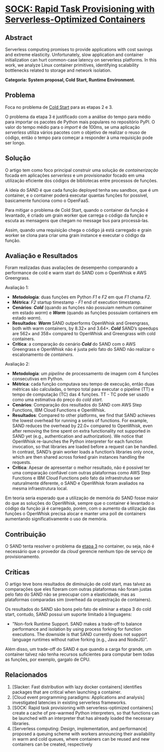 # **[SOCK: Rapid Task Provisioning with Serverless-Optimized Containers](https://www.usenix.org/system/files/conference/atc18/atc18-oakes.pdf)**

## Abstract

Serverless computing promises to provide applications with cost savings and extreme elasticity. Unfortunately, slow application and container initialization can hurt common-case latency on serverless platforms. In this work, we analyze Linux container primitives, identifying scalability bottlenecks related to storage and network isolation.

**Categoria: System proposal, Cold Start, Runtime Environment.**

## Problema
Foca no problema de [Cold Start](../../README.md) para as etapas 2 e 3.

O problema da etapa 3 é justificado com a análise do tempo para médio para importar os pacotes de Python mais populares no repositório PyPI. O valor do tempo médio para o *import* é de 100ms, se uma aplicação *serverless* utiliza vários pacotes com o objetivo de realizar o reuso de código, então o tempo para começar a responder à uma requisição pode ser longo.

## Solução
O artigo tem como foco principal construir uma solução de *containerização* focada em aplicações *serverless* e um provisionador focado em uma utilização eficiente dos códigos de bibliotecas entre processos de funções.

A ideia do SAND é que cada função deployed tenha seu sandbox, que é um container, e o container poderá executar quantas funções for possível, basicamente funciona como o OpenFaaS.

Para mitigar o problema de Cold Start, quando o container da função é levantado, é criado um grain worker que carrega o código da função e escuta as mensagens que chegam no message bus para processá-las.

Assim, quando uma requisição chega o código já está carregado e grain worker se clona para criar uma grain instance e executar o código da função.

## Avaliação e Resultados
Foram realizadas duas avaliações de desempenho comparando a performance de cold e warm start do SAND com o OpenWhisk e AWS Greengrass.

Avaliação 1:
- **Metodologia**: duas funções em Python *F1* e *F2* em que *F1* chama *F2*.
- **Métrica**: *F2* startup timestamp - *F1* end of execution timestamp.
- **Cenários**: ***Cold*** (quando as funções não possuiam nenhum container em estado *warm*) e ***Warm*** (quando as funções possuiam containers em estado *warm*).
- **Resultados**: ***Warm*** SAND outperforms OpenWhisk and Greengrass, both with warm containers, by 8.32× and 3.64×. ***Cold*** SAND’s speedups are 562× and 358× compared to OpenWhisk and Greengrass with cold containers.
- **Crítica**: a comparação do cenário ***Cold*** do SAND com o AWS Greengrass e OpenWhisk não é justa pelo fato do SAND não realizar o escalonamento de *containers*.

Avaliação 2:
- **Metodologia**: um *pipeline* de processamento de imagem com 4 funções consecutivas em Python.
- **Métrica**: cada função computava seu tempo de execução, então duas métricas são calculadas, o tempo total para executar o pipeline (TT) e tempo de computação (TC) das 4 funções. TT - TC pode ser usado como uma estimativa do preço do *cold start*.
- **Cenários**: Comparação dos resultados do SAND com AWS Step Functions, IBM Cloud Functions e OpenWhisk.
- **Resultados**: Compared to other platforms, we find that SAND achieves the lowest overhead for running a series of functions. For example, SAND reduces the overhead by 22.0× compared to OpenWhisk, even after removing the time spent on extra functionality not supported in SAND yet (e.g., authentication and authorization). We notice that OpenWhisk re-launches the Python interpreter for each function invocation, so that libraries are loaded before a request can be handled. In contrast, SAND’s grain worker loads a function’s libraries only once, which are then shared across forked grain instances handling the requests.
- **Crítica**: Apesar de apresentar o melhor resultado, não é possível ter uma comparação confiável com outras plataformas como AWS Step Functions e IBM Cloud Functions pelo fato da infraestrutura ser naturalmente diferente, o SAND e OpenWhisk foram avaliados na mesma infraestrutura local.

Em teoria seria esperado que a utilização de memória do SAND fosse maior do que as soluções do OpenWhisk, sempre que o container é levantado o código da função já é carregado, porém, com o aumento da utilização das funções o OpenWhisk precisa alocar e manter uma poll de containers aumentando significativamente o uso de memória.

## Contribuição
O SAND tenta resolver o problema da [etapa 3](../../README.md) no container, ou seja, não é necessário que o provedor da *cloud* gerencie nenhum tipo de serviço de provisionamento.

## Críticas
O artigo teve bons resultados de diminuição de cold start, mas talvez as comparações que eles fizeram com outras plataformas não foram justas pelo fato do SAND não se preocupar com a elasticidade, mas as plataformas comparadas sim (overhead da orquestração de containers).

Os resultados do SAND são bons pelo fato de eliminar a etapa 3 do cold start, contudo, SAND possui um suporte limitado à linguagens:

- "Non-fork Runtime Support. SAND makes a trade-off to balance performance and isolation by using process forking for function executions. The downside is that SAND currently does not support language runtimes without native forking (e.g., Java and NodeJS)".

Além disso, um trade-off do SAND é que quando a carga for grande, um container talvez não tenha recursos suficientes para computar bem todas as funções, por exemplo, gargalo de CPU.

## Relacionados
1. [Slacker: Fast distribution with lazy docker containers] identifies packages that are critical when launching a container.
2. [Cloud event programming paradigms: Applications and analysis] investigated latencies in existing serverless frameworks.
3. [SOCK: Rapid task provisioning with serverless-optimized containers] create a cache of pre-warmed Python interpreters, so that functions can be launched with an interpreter that has already loaded the necessary libraries.
4. [Serverless computing: Design, implementation, and performance] proposed a queuing scheme with workers announcing their availability in warm and cold queues, where containers can be reused and new containers can be created, respectively

